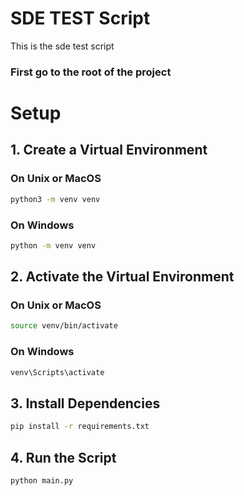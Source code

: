 # SDE TEST Script

This is the sde test script
### First go to the root of the project
# Setup

## 1. Create a Virtual Environment

### On Unix or MacOS
```bash
python3 -m venv venv
```
### On Windows
```bash
python -m venv venv
```

## 2. Activate the Virtual Environment

### On Unix or MacOS

```bash
source venv/bin/activate
```

### On Windows
```bash
venv\Scripts\activate
```

## 3. Install Dependencies

```bash
pip install -r requirements.txt
```
## 4. Run the Script
```bash
python main.py
```